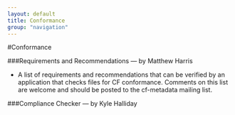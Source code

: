 ```yaml
---
layout: default
title: Conformance
group: "navigation"
---
```


#Conformance

###Requirements and Recommendations — by Matthew Harris 
* A list of requirements and recommendations that can be verified by an application that checks files for CF conformance. Comments on this list are welcome and should be posted to the cf-metadata mailing list.

###Compliance Checker — by Kyle Halliday 
